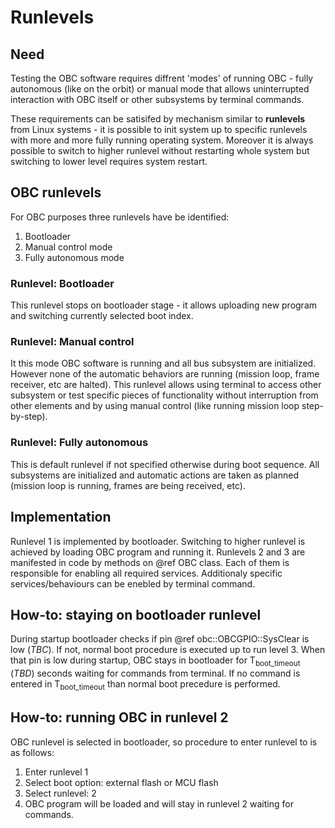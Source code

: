 # Runlevels

## Need
Testing the OBC software requires diffrent 'modes' of running OBC - fully autonomous (like on the orbit) or manual mode that allows uninterrupted interaction with OBC itself or other subsystems by terminal commands. 

These requirements can be satisifed by mechanism similar to **runlevels** from Linux systems - it is possible to init system up to specific runlevels with more and more fully running operating system. Moreover it is always possible to switch to higher runlevel without restarting whole system but switching to lower level requires system restart.

## OBC runlevels
For OBC purposes three runlevels have be identified:
1. Bootloader
2. Manual control mode
3. Fully autonomous mode 

### Runlevel: Bootloader 
This runlevel stops on bootloader stage - it allows uploading new program and switching currently selected boot index. 

### Runlevel: Manual control
It this mode OBC software is running and all bus subsystem are initialized. However none of the automatic behaviors are running (mission loop, frame receiver, etc are halted). This runlevel allows using terminal to access other subsystem or test specific pieces of functionality without interruption from other elements and by using manual control (like running mission loop step-by-step).

### Runlevel: Fully autonomous
This is default runlevel if not specified otherwise during boot sequence. All subsystems are initialized and automatic actions are taken as planned (mission loop is running, frames are being received, etc).

## Implementation
Runlevel 1 is implemented by bootloader. Switching to higher runlevel is achieved by loading OBC program and running it.
Runlevels 2 and 3 are manifested in code by methods on @ref OBC class. Each of them is responsible for enabling all required services. Additionaly specific services/behaviours can be enebled by terminal command. 

## How-to: staying on bootloader runlevel
During startup bootloader checks if pin @ref obc::OBCGPIO::SysClear is low (*TBC*). If not, normal boot procedure is executed up to run level 3. When that pin is low during startup, OBC stays in bootloader for T<sub>boot_timeout</sub> (*TBD*) seconds waiting for commands from terminal. If no command is entered in T<sub>boot\_timeout</sub> than normal boot precedure is performed.

## How-to: running OBC in runlevel 2
OBC runlevel is selected in bootloader, so procedure to enter runlevel to is as follows:
1. Enter runlevel 1 
2. Select boot option: external flash or MCU flash
3. Select runlevel: 2
4. OBC program will be loaded and will stay in runlevel 2 waiting for commands.